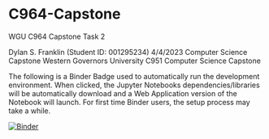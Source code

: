 # C964-Capstone
WGU C964 Capstone Task 2

Dylan S. Franklin (Student ID: 001295234)
4/4/2023
Computer Science Capstone
Western Governors University
C951 Computer Science Capstone

The following is a Binder Badge used to automatically run the development environment. When clicked, the Jupyter Notebooks dependencies/libraries will be automatically download and a Web Application version of the Notebook will launch. For first time Binder users, the setup process may take a while. 

[![Binder](https://mybinder.org/badge_logo.svg)](https://mybinder.org/v2/gh/Xenonous/C964-Capstone/main?labpath=WGU-C964-ComputerScienceCapstoneFinal.ipynb)
